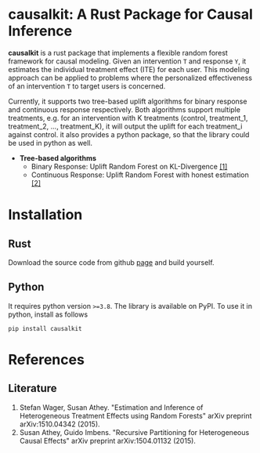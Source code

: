 # causalkit: A Rust Package for Causal Inference

**causalkit** is a rust package that implements a flexible random forest framework for causal modeling. Given an intervention `T` and response `Y`, it estimates the individual treatment effect (ITE) for each user. This modeling approach can be applied to problems where the personalized effectiveness of an intervention `T` to target users is concerned.

Currently, it supports two tree-based uplift algorithms for binary response and continuous response respectively. Both algorithms support multiple treatments, e.g. for an intervention with K treatments (control, treatment_1, treatment_2, ..., treatment_K), it will output the uplift for each treatment_i against control. it also provides a python package, so that the library could be used in python as well.

* **Tree-based algorithms**
    * Binary Response: Uplift Random Forest on KL-Divergence [[1]](#Literature)
    * Continuous Response: Uplift Random Forest with honest estimation [[2]](#Literature)

# Installation

## Rust

Download the source code from github [page]("") and build yourself.

## Python
It requires python version `>=3.8`. The library is available on PyPI. To use it in python, install as follows
```
pip install causalkit
```

# References

## Literature
1. Stefan Wager, Susan Athey. "Estimation and Inference of Heterogeneous Treatment Effects using Random Forests" arXiv preprint arXiv:1510.04342 (2015).
2. Susan Athey, Guido Imbens. "Recursive Partitioning for Heterogeneous Causal Effects" arXiv preprint arXiv:1504.01132 (2015).
